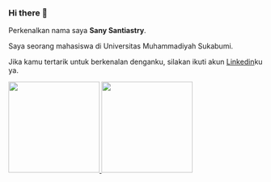 ### Hi there 👋
Perkenalkan nama saya **Sany Santiastry**.

Saya seorang mahasiswa di Universitas Muhammadiyah Sukabumi.

Jika kamu tertarik untuk berkenalan denganku, silakan ikuti akun [Linkedin](https://www.linkedin.com/in/sany-santiastry-146a2a20b/)ku ya.

<p align="left">
<a href="https://github.com/sanysantiastry">
  <img height="180em" src="https://github-readme-stats-eight-theta.vercel.app/api?username=sanysantiastryn&show_icons=true&theme=algolia&include_all_commits=true&count_private=true"/>
  <img height="180em" src="https://github-readme-stats-eight-theta.vercel.app/api/top-langs/?username=sanysantiastry&layout=compact&langs_count=8&theme=algolia"/>
</a>
</p>

<!--

- 🔭 I’m currently working on ...
- 🌱 I’m currently learning ...
- 👯 I’m looking to collaborate on ...
- 🤔 I’m looking for help with ...
- 💬 Ask me about ...
- 📫 How to reach me: ...
- 😄 Pronouns: ...
- ⚡ Fun fact: ...
-->
